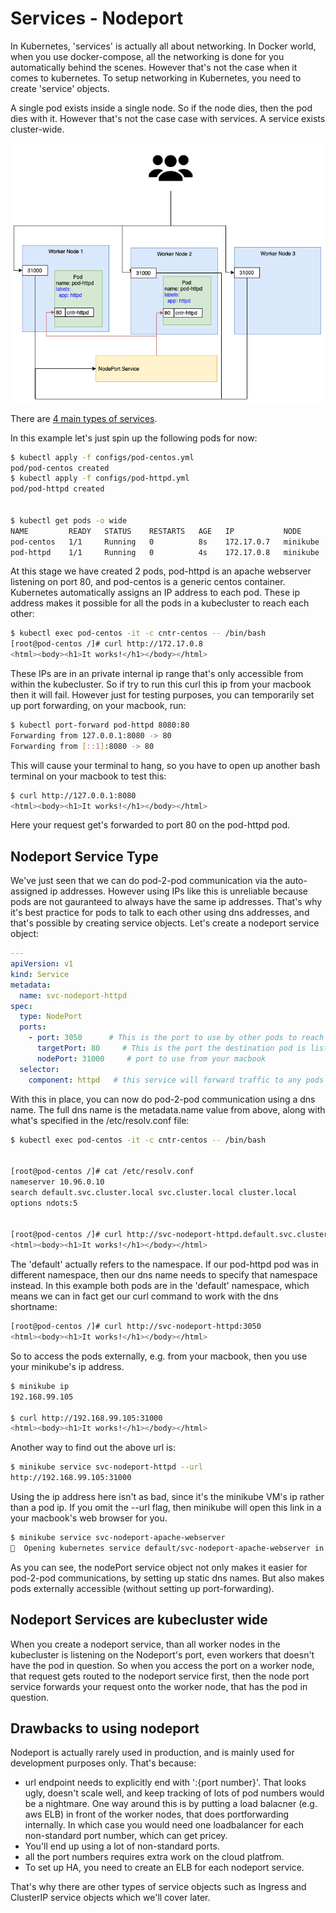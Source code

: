 # Services - Nodeport

In Kubernetes, 'services' is actually all about networking. In Docker world, when you use docker-compose, all the networking is done for you automatically behind the scenes. However that's not the case when it comes to kubernetes. To setup networking in Kubernetes, you need to create 'service' objects.

A single pod exists inside a single node. So if the node dies, then the pod dies with it. However that's not the case case with services. A service exists cluster-wide. 

![nodeport.png](images/nodeport.png)

There are [4 main types of services](https://kubernetes.io/docs/concepts/services-networking/service/#publishing-services-service-types).

In this example let's just spin up the following pods for now:

```bash
$ kubectl apply -f configs/pod-centos.yml
pod/pod-centos created
$ kubectl apply -f configs/pod-httpd.yml
pod/pod-httpd created


$ kubectl get pods -o wide
NAME         READY   STATUS    RESTARTS   AGE   IP           NODE       NOMINATED NODE   READINESS GATES
pod-centos   1/1     Running   0          8s    172.17.0.7   minikube   <none>           <none>
pod-httpd    1/1     Running   0          4s    172.17.0.8   minikube   <none>           <none>

```

At this stage we have created 2 pods, pod-httpd is an apache webserver listening on port 80, and pod-centos is a generic centos container. Kubernetes automatically assigns an IP address to each pod. These ip address makes it possible for all the pods in a kubecluster to reach each other:

```bash
$ kubectl exec pod-centos -it -c cntr-centos -- /bin/bash
[root@pod-centos /]# curl http://172.17.0.8
<html><body><h1>It works!</h1></body></html>
```

These IPs are in an private internal ip range that's only accessible from within the kubecluster. So if try to run this curl this ip from your macbook then it will fail. However just for testing purposes, you can temporarily set up port forwarding, on your macbook, run:

```bash
$ kubectl port-forward pod-httpd 8080:80
Forwarding from 127.0.0.1:8080 -> 80
Forwarding from [::1]:8080 -> 80
```

This will cause your terminal to hang, so you have to open up another bash terminal on your macbook to test this:

```bash
$ curl http://127.0.0.1:8080
<html><body><h1>It works!</h1></body></html>
```

Here your request get's forwarded to port 80 on the pod-httpd pod.

## Nodeport Service Type

We've just seen that we can do pod-2-pod communication via the auto-assigned ip addresses. However using IPs like this is unreliable because pods are not gauranteed to always have the same ip addresses. That's why it's best practice for pods to talk to each other using dns addresses, and that's possible by creating service objects. Let's create a nodeport service object:

```yaml
---
apiVersion: v1
kind: Service
metadata:
  name: svc-nodeport-httpd
spec:
  type: NodePort
  ports:
    - port: 3050      # This is the port to use by other pods to reach target port
      targetPort: 80     # This is the port the destination pod is listening on. 
      nodePort: 31000     # port to use from your macbook
  selector:
    component: httpd   # this service will forward traffic to any pods with this label. 
```

With this in place, you can now do pod-2-pod communication using a dns name. The full dns name is the metadata.name value from above, along with what's specified in the /etc/resolv.conf file:

```bash
$ kubectl exec pod-centos -it -c cntr-centos -- /bin/bash


[root@pod-centos /]# cat /etc/resolv.conf
nameserver 10.96.0.10
search default.svc.cluster.local svc.cluster.local cluster.local
options ndots:5


[root@pod-centos /]# curl http://svc-nodeport-httpd.default.svc.cluster.local:3050
<html><body><h1>It works!</h1></body></html>
```

The 'default' actually refers to the namespace. If our pod-httpd pod was in different namespace, then our dns name needs to specify that namespace instead. In this example both pods are in the 'default' namespace, which means we can in fact get our curl command to work with the dns shortname:

```bash
[root@pod-centos /]# curl http://svc-nodeport-httpd:3050
<html><body><h1>It works!</h1></body></html>
```


So to access the pods externally, e.g. from your macbook, then you use your minikube's ip address.

```bash
$ minikube ip
192.168.99.105

$ curl http://192.168.99.105:31000
<html><body><h1>It works!</h1></body></html>
```

Another way to find out the above url is:

```bash
$ minikube service svc-nodeport-httpd --url
http://192.168.99.105:31000
```

Using the ip address here isn't as bad, since it's the minikube VM's ip rather than a pod ip. If you omit the --url flag, then minikube will open this link in a your macbook's web browser for you.

```bash
$ minikube service svc-nodeport-apache-webserver
🎉  Opening kubernetes service default/svc-nodeport-apache-webserver in default browser...
```

As you can see, the nodePort service object not only makes it easier for pod-2-pod communications, by setting up static dns names. But also makes pods externally accessible (without setting up port-forwarding).

## Nodeport Services are kubecluster wide

When you create a nodeport service, than all worker nodes in the kubecluster is listening on the Nodeport's port, even workers that doesn't have the pod in question. So when you access the port on a worker node, that request gets routed to the nodeport service first, then the node port service forwards your request onto the worker node, that has the pod in question.

## Drawbacks to using nodeport

Nodeport is actually rarely used in production, and is mainly used for development purposes only. That's because:

- url endpoint needs to explicitly end with ':{port number}'. That looks ugly, doesn't scale well, and keep tracking of lots of pod numbers would be a nightmare. One way around this is by putting a load balacner (e.g. aws ELB) in front of the worker nodes, that does portforwarding internally. In which case you would need one loadbalancer for each non-standard port number, which can get pricey. 
- You'll end up using a lot of non-standard ports. 
- all the port numbers requires extra work on the cloud platfrom.
- To set up HA, you need to create an ELB for each nodeport service.


That's why there are other types of service objects such as Ingress and ClusterIP service objects which we'll cover later.

